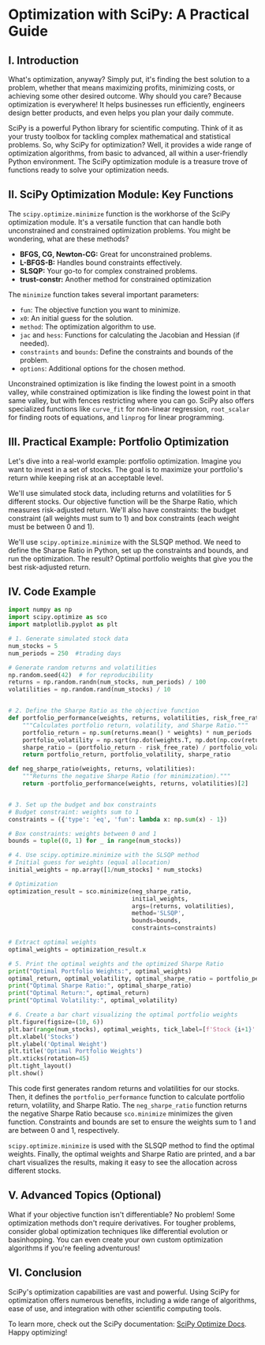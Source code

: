 # Optimization with SciPy: A Practical Guide

## I. Introduction

What's optimization, anyway? Simply put, it's finding the best solution to a problem, whether that means maximizing profits, minimizing costs, or achieving some other desired outcome. Why should you care? Because optimization is everywhere! It helps businesses run efficiently, engineers design better products, and even helps you plan your daily commute.

SciPy is a powerful Python library for scientific computing. Think of it as your trusty toolbox for tackling complex mathematical and statistical problems. So, why SciPy for optimization? Well, it provides a wide range of optimization algorithms, from basic to advanced, all within a user-friendly Python environment. The SciPy optimization module is a treasure trove of functions ready to solve your optimization needs.

## II. SciPy Optimization Module: Key Functions

The `scipy.optimize.minimize` function is the workhorse of the SciPy optimization module. It's a versatile function that can handle both unconstrained and constrained optimization problems. You might be wondering, what are these methods?

*   **BFGS, CG, Newton-CG:** Great for unconstrained problems.
*   **L-BFGS-B:** Handles bound constraints effectively.
*   **SLSQP:** Your go-to for complex constrained problems.
*   **trust-constr:** Another method for constrained optimization

The `minimize` function takes several important parameters:

*   `fun`: The objective function you want to minimize.
*   `x0`: An initial guess for the solution.
*   `method`: The optimization algorithm to use.
*   `jac` and `hess`: Functions for calculating the Jacobian and Hessian (if needed).
*   `constraints` and `bounds`: Define the constraints and bounds of the problem.
*   `options`: Additional options for the chosen method.

Unconstrained optimization is like finding the lowest point in a smooth valley, while constrained optimization is like finding the lowest point in that same valley, but with fences restricting where you can go. SciPy also offers specialized functions like `curve_fit` for non-linear regression, `root_scalar` for finding roots of equations, and `linprog` for linear programming.

## III. Practical Example: Portfolio Optimization

Let's dive into a real-world example: portfolio optimization. Imagine you want to invest in a set of stocks. The goal is to maximize your portfolio's return while keeping risk at an acceptable level.

We'll use simulated stock data, including returns and volatilities for 5 different stocks. Our objective function will be the Sharpe Ratio, which measures risk-adjusted return. We'll also have constraints: the budget constraint (all weights must sum to 1) and box constraints (each weight must be between 0 and 1).

We'll use `scipy.optimize.minimize` with the SLSQP method. We need to define the Sharpe Ratio in Python, set up the constraints and bounds, and run the optimization. The result? Optimal portfolio weights that give you the best risk-adjusted return.

## IV. Code Example

```python
import numpy as np
import scipy.optimize as sco
import matplotlib.pyplot as plt

# 1. Generate simulated stock data
num_stocks = 5
num_periods = 250  #trading days

# Generate random returns and volatilities
np.random.seed(42)  # for reproducibility
returns = np.random.randn(num_stocks, num_periods) / 100
volatilities = np.random.rand(num_stocks) / 10


# 2. Define the Sharpe Ratio as the objective function
def portfolio_performance(weights, returns, volatilities, risk_free_rate=0.005):
    """Calculates portfolio return, volatility, and Sharpe Ratio."""
    portfolio_return = np.sum(returns.mean() * weights) * num_periods  # Annualize return
    portfolio_volatility = np.sqrt(np.dot(weights.T, np.dot(np.cov(returns), weights))) * np.sqrt(num_periods)  # Annualize volatility
    sharpe_ratio = (portfolio_return - risk_free_rate) / portfolio_volatility
    return portfolio_return, portfolio_volatility, sharpe_ratio

def neg_sharpe_ratio(weights, returns, volatilities):
    """Returns the negative Sharpe Ratio (for minimization)."""
    return -portfolio_performance(weights, returns, volatilities)[2]


# 3. Set up the budget and box constraints
# Budget constraint: weights sum to 1
constraints = ({'type': 'eq', 'fun': lambda x: np.sum(x) - 1})

# Box constraints: weights between 0 and 1
bounds = tuple((0, 1) for _ in range(num_stocks))

# 4. Use scipy.optimize.minimize with the SLSQP method
# Initial guess for weights (equal allocation)
initial_weights = np.array([1/num_stocks] * num_stocks)

# Optimization
optimization_result = sco.minimize(neg_sharpe_ratio,
                                   initial_weights,
                                   args=(returns, volatilities),
                                   method='SLSQP',
                                   bounds=bounds,
                                   constraints=constraints)

# Extract optimal weights
optimal_weights = optimization_result.x

# 5. Print the optimal weights and the optimized Sharpe Ratio
print("Optimal Portfolio Weights:", optimal_weights)
optimal_return, optimal_volatility, optimal_sharpe_ratio = portfolio_performance(optimal_weights, returns, volatilities)
print("Optimal Sharpe Ratio:", optimal_sharpe_ratio)
print("Optimal Return:", optimal_return)
print("Optimal Volatility:", optimal_volatility)

# 6. Create a bar chart visualizing the optimal portfolio weights
plt.figure(figsize=(10, 6))
plt.bar(range(num_stocks), optimal_weights, tick_label=[f'Stock {i+1}' for i in range(num_stocks)])
plt.xlabel('Stocks')
plt.ylabel('Optimal Weight')
plt.title('Optimal Portfolio Weights')
plt.xticks(rotation=45)
plt.tight_layout()
plt.show()
```

This code first generates random returns and volatilities for our stocks. Then, it defines the `portfolio_performance` function to calculate portfolio return, volatility, and Sharpe Ratio. The `neg_sharpe_ratio` function returns the negative Sharpe Ratio because `sco.minimize` minimizes the given function. Constraints and bounds are set to ensure the weights sum to 1 and are between 0 and 1, respectively.

`scipy.optimize.minimize` is used with the SLSQP method to find the optimal weights. Finally, the optimal weights and Sharpe Ratio are printed, and a bar chart visualizes the results, making it easy to see the allocation across different stocks.

## V. Advanced Topics (Optional)

What if your objective function isn't differentiable? No problem! Some optimization methods don't require derivatives. For tougher problems, consider global optimization techniques like differential evolution or basinhopping. You can even create your own custom optimization algorithms if you're feeling adventurous!

## VI. Conclusion

SciPy's optimization capabilities are vast and powerful. Using SciPy for optimization offers numerous benefits, including a wide range of algorithms, ease of use, and integration with other scientific computing tools.

To learn more, check out the SciPy documentation: [SciPy Optimize Docs](https://docs.scipy.org/doc/scipy/reference/optimize.html). Happy optimizing!